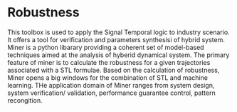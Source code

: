 # Robustness
This toolbox is used to apply the Signal Temporal logic to industry scenario. It offers a tool for verification and parameters synthesisi of hybrid system. Miner is a python libarary providing a coherent set of model-based techniques aimed at the analysis of hyberid dynamical system. The primary feature of miner is to calculate the robustness for a given trajectories associated with a STL formulae. Based on the calculation of robustness, Miner opens a big windows for the combination of STL and machine learning. THe application domain of Miner ranges from system design, system verification/ validation, performance guarantee control, pattern recongition.
